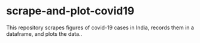 # scrape-and-plot-covid19
This repository scrapes figures of covid-19 cases in India, records them in a dataframe, and plots the data..
